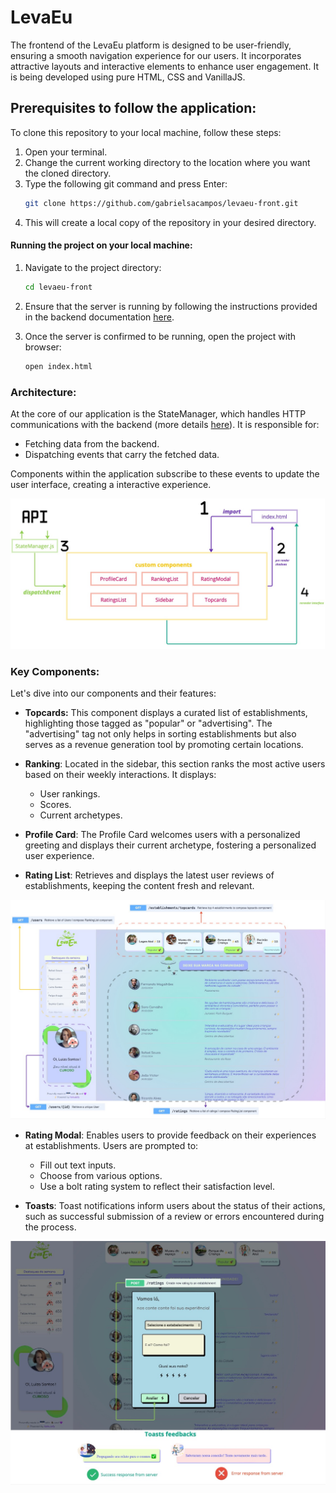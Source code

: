 # LevaEu


The frontend of the LevaEu platform is designed to be user-friendly, ensuring a smooth navigation experience for our users. It incorporates attractive layouts and interactive elements to enhance user engagement. It is being developed using pure HTML, CSS and VanillaJS. 

## Prerequisites to follow the application: 

To clone this repository to your local machine, follow these steps:

1. Open your terminal.
2. Change the current working directory to the location where you want the cloned directory.
3. Type the following git command and press Enter:
    ```bash
    git clone https://github.com/gabrielsacampos/levaeu-front.git
    ```
4. This will create a local copy of the repository in your desired directory.

#### Running the project on your local machine:

1. Navigate to the project directory:
      ```bash
    cd levaeu-front
    ```

2. Ensure that the server is running by following the instructions provided in the backend documentation [here](https://github.com/gabrielsacampos/levaeu-back).

3. Once the server is confirmed to be running, open the project with browser:
    ```bash
    open index.html
    ```


### Architecture:

At the core of our application is the StateManager, which handles HTTP communications with the backend (more details [here](https://github.com/gabrielsacampos/levaeu-back)). It is responsible for:

- Fetching data from the backend.
- Dispatching events that carry the fetched data.

Components within the application subscribe to these events to update the user interface, creating a interactive experience.

![Alt Text](./assets/docs/components-path-frame-1.jpg)

### Key Components:
Let's dive into our components and their features:

- __Topcards:__
    This component displays a curated list of establishments, highlighting those tagged as "popular" or "advertising". The "advertising" tag not only helps in sorting establishments but also serves as a revenue generation tool by promoting certain locations.


- __Ranking__:
    Located in the sidebar, this section ranks the most active users based on their weekly interactions. It displays:

    * User rankings.
    * Scores.
    * Current archetypes.

- __Profile Card__: 
    The Profile Card welcomes users with a personalized greeting and displays their current archetype, fostering a personalized user experience.

- __Rating List__:
    Retrieves and displays the latest user reviews of establishments, keeping the content fresh and relevant.

![Alt Text](./assets/docs/ui-routes-frame-1.jpg)


- __Rating Modal__:
    Enables users to provide feedback on their experiences at establishments. Users are prompted to:
    * Fill out text inputs.
    * Choose from various options.
    * Use a bolt rating system to reflect their satisfaction level.

- __Toasts__:
    Toast notifications inform users about the status of their actions, such as successful submission of a review or errors encountered during the process.


![Alt Text](./assets/docs/ui-routes-frame-2.jpg)


